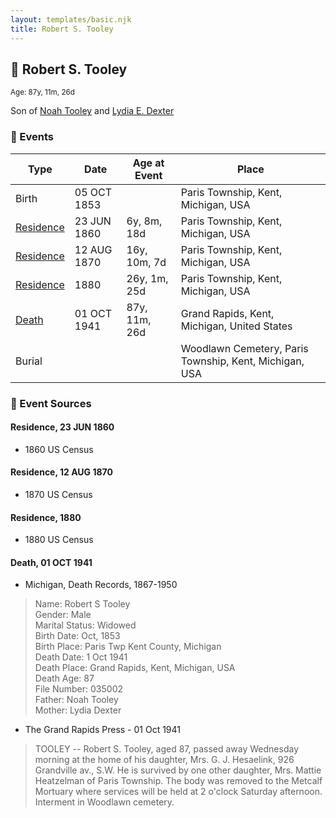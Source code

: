 ```yaml
---
layout: templates/basic.njk
title: Robert S. Tooley
---
```

## 🔵 Robert S. Tooley
<small>Age: 87y, 11m, 26d</small>

Son of [Noah Tooley](/people/8/84640933) and [Lydia E. Dexter](/people/6/67357568)

### 📆 Events

Type | Date | Age at Event | Place
------ | ------ | ------ | ------
Birth | 05 OCT 1853 |  | Paris Township, Kent, Michigan, USA
[Residence](#event-event-0) | 23 JUN 1860 | 6y, 8m, 18d | Paris Township, Kent, Michigan, USA
[Residence](#event-event-1) | 12 AUG 1870 | 16y, 10m, 7d | Paris Township, Kent, Michigan, USA
[Residence](#event-event-2) | 1880 | 26y, 1m, 25d | Paris Township, Kent, Michigan, USA
[Death](#event-event-6) | 01 OCT 1941 | 87y, 11m, 26d | Grand Rapids, Kent, Michigan, United States
Burial |  |  | Woodlawn Cemetery, Paris Township, Kent, Michigan, USA

### 📰 Event Sources

#### <a id="event-event-0"></a> Residence, 23 JUN 1860
* 1860 US Census

#### <a id="event-event-1"></a> Residence, 12 AUG 1870
* 1870 US Census

#### <a id="event-event-2"></a> Residence, 1880
* 1880 US Census

#### <a id="event-event-6"></a> Death, 01 OCT 1941
* Michigan, Death Records, 1867-1950
>   
  > Name: Robert S Tooley  
  > Gender: Male  
  > Marital Status: Widowed  
  > Birth Date: Oct, 1853  
  > Birth Place: Paris Twp Kent County, Michigan  
  > Death Date: 1 Oct 1941  
  > Death Place: Grand Rapids, Kent, Michigan, USA  
  > Death Age: 87  
  > File Number: 035002  
  > Father: Noah Tooley  
  > Mother: Lydia Dexter
* The Grand Rapids Press  - 01 Oct 1941
>   
  > TOOLEY -- Robert S. Tooley, aged 87, passed away Wednesday morning at the home of his daughter, Mrs. G. J. Hesaelink, 926 Grandville av., S.W. He is survived by one other daughter, Mrs. Mattie Heatzelman of Paris Township. The body was removed to the Metcalf Mortuary where services will be held at 2 o'clock Saturday afternoon. Interment in Woodlawn cemetery.
